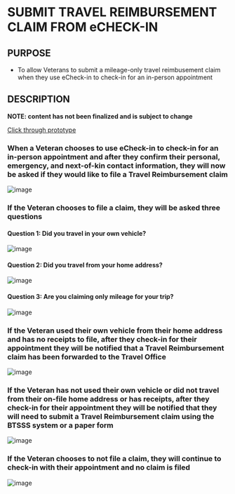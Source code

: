 # SUBMIT TRAVEL REIMBURSEMENT CLAIM FROM eCHECK-IN

## PURPOSE

- To allow Veterans to submit a mileage-only travel reimbusement claim when they use eCheck-in to check-in for an in-person appointment

## DESCRIPTION

**NOTE: content has not been finalized and is subject to change**

[Click through prototype](https://app.abstract.com/projects/ab30c34e-e2f9-4d3e-bb96-3b683b006c24/branches/ecc65d23-3ae2-47cb-9a52-8ab4fa9dab29/commits/eab82af147bca0e28ee00e3734ee9290f1b77efb/files/585436fe-2120-45f4-b4f7-fbae01d258d9/layers/9B61B462-73BA-45CF-ABA4-215FD07B6D5A?collectionId=90b54a54-d2ee-4fae-ad07-73114aa02714&collectionLayerId=6311c53e-ab0c-484a-9e09-8ddcd43532a1&mode=design)

### When a Veteran chooses to use eCheck-in to check-in for an in-person appointment and after they confirm their personal, emergency, and next-of-kin contact information, they will now be asked if they would like to file a Travel Reimbursement claim

![image](https://user-images.githubusercontent.com/86678742/193905593-08ac3322-df59-43e3-91f8-363910169282.png)

### If the Veteran chooses to file a claim, they will be asked three questions

#### Question 1: Did you travel in your own vehicle?
![image](https://user-images.githubusercontent.com/86678742/193905667-c8fd0ca8-8edd-4666-9abd-10c8583ec3dd.png)

#### Question 2: Did you travel from your home address?
![image](https://user-images.githubusercontent.com/86678742/193905965-7bd9db10-0286-4dbb-b61f-423002f97b74.png)
 
#### Question 3: Are you claiming only mileage for your trip?
![image](https://user-images.githubusercontent.com/86678742/193906001-75772b9a-01c7-4e97-92a0-2a0802d48338.png)

### If the Veteran used their own vehicle from their home address and has no receipts to file, after they check-in for their appointment they will be notified that a Travel Reimbursement claim has been forwarded to the Travel Office
![image](https://user-images.githubusercontent.com/86678742/193906110-8675f0d1-792c-4e49-a103-f904cd3039dc.png)

### If the Veteran has not used their own vehicle or did not travel from their on-file home address or has receipts, after they check-in for their appointment they will be notified that they will need to submit a Travel Reimbursement claim using the BTSSS system or a paper form
![image](https://user-images.githubusercontent.com/86678742/193906227-4bcf81a9-e9bf-4c71-8683-96ccfc20561f.png)

### If the Veteran chooses to not file a claim, they will continue to check-in with their appointment and no claim is filed
![image](https://user-images.githubusercontent.com/86678742/193906168-5a5d584a-5fa1-482f-b38f-1efbb8840617.png)




